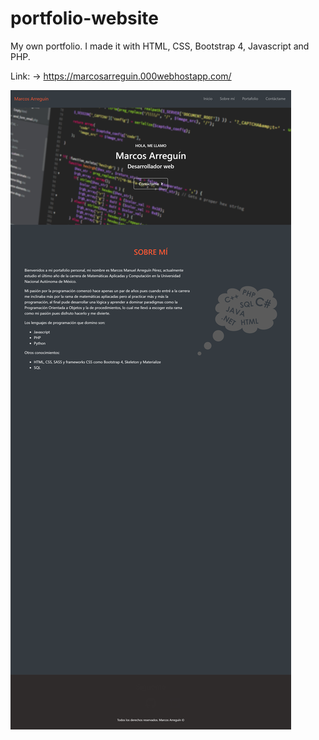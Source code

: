 # portfolio-website
My own portfolio. I made it with HTML, CSS, Bootstrap 4, Javascript and PHP.

Link:
  -> https://marcosarreguin.000webhostapp.com/


![alt_text](https://github.com/marcosmap/portfolio-website/blob/master/ss/marcosarreguin.000webhostapp.com_.png)
